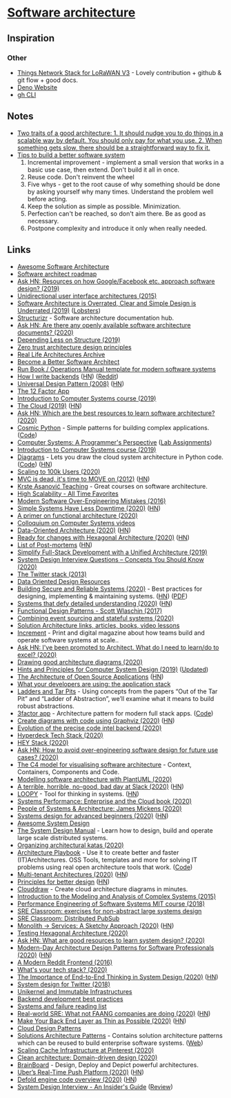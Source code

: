 # [Software architecture](https://en.wikipedia.org/wiki/Software_architecture)

## Inspiration

### Other

- [Things Network Stack for LoRaWAN V3](https://github.com/TheThingsNetwork/lorawan-stack) - Lovely contribution + github & git flow + good docs.
- [Deno Website](https://github.com/denoland/deno_website2)
- [gh CLI](https://github.com/cli/cli)

## Notes

- [Two traits of a good architecture: 1. It should nudge you to do things in a scalable way by default. You should only pay for what you use. 2. When something gets slow, there should be a straightforward way to fix it.](https://twitter.com/dan_abramov/status/1251864460526006273)
- [Tips to build a better software system](https://news.ycombinator.com/item?id=24388753)
  1. Incremental improvement - implement a small version that works in a basic use case, then extend. Don't build it all in once.
  2. Reuse code. Don't reinvent the wheel
  3. Five whys - get to the root cause of why something should be done by asking yourself why many times. Understand the problem well before acting.
  4. Keep the solution as simple as possible. Minimization.
  5. Perfection can't be reached, so don't aim there. Be as good as necessary.
  6. Postpone complexity and introduce it only when really needed.

## Links

- [Awesome Software Architecture](https://github.com/simskij/awesome-software-architecture)
- [Software architect roadmap](https://github.com/AlaaAttya/software-architect-roadmap)
- [Ask HN: Resources on how Google/Facebook etc. approach software design? (2019)](https://news.ycombinator.com/item?id=20039164)
- [Unidirectional user interface architectures (2015)](https://staltz.com/unidirectional-user-interface-architectures.html)
- [Software Architecture is Overrated, Clear and Simple Design is Underrated (2019)](https://blog.pragmaticengineer.com/software-architecture-is-overrated/) ([Lobsters](https://lobste.rs/s/n4vihh/software_architecture_is_overrated))
- [Structurizr](https://structurizr.com/) - Software architecture documentation hub.
- [Ask HN: Are there any openly available software architecture documents? (2020)](https://news.ycombinator.com/item?id=22011743)
- [Depending Less on Structure (2019)](https://lmatteis.github.io/depending-less-on-structure/)
- [Zero trust architecture design principles](https://github.com/ukncsc/zero-trust-architecture)
- [Real Life Architectures Archive](https://www.8bitmen.com/category/real-life-architectures/)
- [Become a Better Software Architect](https://github.com/justinamiller/SoftwareArchitect)
- [Run Book / Operations Manual template for modern software systems](https://github.com/SkeltonThatcher/run-book-template)
- [How I write backends](https://github.com/fpereiro/backendlore) ([HN](https://news.ycombinator.com/item?id=22106482)) ([Reddit](https://www.reddit.com/r/programming/comments/es7uej/how_i_write_backends/))
- [Universal Design Pattern (2008)](http://steve-yegge.blogspot.com/2008/10/universal-design-pattern.html) ([HN](https://news.ycombinator.com/item?id=337746))
- [The 12 Factor App](https://12factor.net)
- [Introduction to Computer Systems course (2019)](https://www.cs.cmu.edu/afs/cs/academic/class/15213-f19/www/)
- [The Cloud (2019)](https://txt.black/~jack/cloud.txt) ([HN](https://news.ycombinator.com/item?id=20639359))
- [Ask HN: Which are the best resources to learn software architecture? (2020)](https://news.ycombinator.com/item?id=22202769)
- [Cosmic Python](https://www.cosmicpython.com/) - Simple patterns for building complex applications. ([Code](https://github.com/cosmicpython/book))
- [Computer Systems: A Programmer's Perspective](https://csapp.cs.cmu.edu/) ([Lab Assignments](http://csapp.cs.cmu.edu/3e/labs.html))
- [Introduction to Computer Systems course (2019)](https://www.cs.cmu.edu/afs/cs.cmu.edu/academic/class/15213-f19/www/schedule.html)
- [Diagrams](https://diagrams.mingrammer.com/) - Lets you draw the cloud system architecture in Python code. ([Code](https://github.com/mingrammer/diagrams)) ([HN](https://news.ycombinator.com/item?id=23154846))
- [Scaling to 100k Users (2020)](https://alexpareto.com/scalability/systems/2020/02/03/scaling-100k.html)
- [MVC is dead, it's time to MOVE on (2012)](https://cirw.in/blog/time-to-move-on) ([HN](https://news.ycombinator.com/item?id=22357456))
- [Krste Asanović Teaching](https://people.eecs.berkeley.edu/~krste/teaching.html) - Great courses on software architecture.
- [High Scalability - All Time Favorites](http://highscalability.com/all-time-favorites/)
- [Modern Software Over-Engineering Mistakes (2016)](https://medium.com/@rdsubhas/10-modern-software-engineering-mistakes-bc67fbef4fc8)
- [Simple Systems Have Less Downtime (2020)](https://www.gkogan.co/blog/simple-systems/?r=0) ([HN](https://news.ycombinator.com/item?id=22471355))
- [A primer on functional architecture (2020)](https://increment.com/software-architecture/primer-on-functional-architecture/)
- [Colloquium on Computer Systems videos](https://www.youtube.com/playlist?list=PLoROMvodv4rMWw6rRoeSpkiseTHzWj6vu)
- [Data-Oriented Architecture (2020)](https://blog.eyas.sh/2020/03/data-oriented-architecture/) ([HN](https://news.ycombinator.com/item?id=22519974))
- [Ready for changes with Hexagonal Architecture (2020)](https://netflixtechblog.com/ready-for-changes-with-hexagonal-architecture-b315ec967749) ([HN](https://news.ycombinator.com/item?id=22540610))
- [List of Post-mortems](https://github.com/danluu/post-mortems) ([HN](https://news.ycombinator.com/item?id=24743965))
- [Simplify Full-Stack Development with a Unified Architecture (2019)](https://liaison.dev/blog/articles/Simplify-Full-Stack-Development-with-a-Unified-Architecture-187fr1)
- [System Design Interview Questions – Concepts You Should Know (2020)](https://www.freecodecamp.org/news/systems-design-for-interviews/)
- [The Twitter stack (2013)](https://blog.oskarsson.nu/post/40196324612/the-twitter-stack)
- [Data Oriented Design Resources](https://github.com/dbartolini/data-oriented-design)
- [Building Secure and Reliable Systems (2020)](https://landing.google.com/sre/books/) - Best practices for designing, implementing & maintaining systems. ([HN](https://news.ycombinator.com/item?id=22815453)) ([PDF](https://static.googleusercontent.com/media/landing.google.com/en//sre/static/pdf/Building_Secure_and_Reliable_Systems.pdf))
- [Systems that defy detailed understanding (2020)](https://blog.nelhage.com/post/systems-that-defy-understanding/) ([HN](https://news.ycombinator.com/item?id=22833601))
- [Functional Design Patterns - Scott Wlaschin (2017)](https://www.youtube.com/watch?v=srQt1NAHYC0)
- [Combining event sourcing and stateful systems (2020)](https://stitcher.io/blog/combining-event-sourcing-and-stateful-systems)
- [Solution Architecture links, articles, books, video lessons](https://github.com/unlight/solution-architecture)
- [Increment](https://increment.com/) - Print and digital magazine about how teams build and operate software systems at scale..
- [Ask HN: I've been promoted to Architect. What do I need to learn/do to excel? (2020)](https://news.ycombinator.com/item?id=23152092)
- [Drawing good architecture diagrams (2020)](https://www.ncsc.gov.uk/blog-post/drawing-good-architecture-diagrams)
- [Hints and Principles for Computer System Design (2019)](https://www.microsoft.com/en-us/research/publication/hints-and-principles-for-computer-system-design-3/) ([Updated](https://www.dropbox.com/sh/4cex542zznbjh7b/AADM59pqAb9YBy4eeT1uw0t8a?dl=0&preview=Hints+190+full.pdf))
- [The Architecture of Open Source Applications](https://aosabook.org/en/index.html) ([HN](https://news.ycombinator.com/item?id=24332485))
- [What your developers are using: the application stack](https://technically.dev/posts/what-your-developers-are-using.html)
- [Ladders and Tar Pits](https://yak.sh/ladders/) - Using concepts from the papers “Out of the Tar Pit” and “Ladder of Abstraction”, we’ll examine what it means to build robust abstractions.
- [3factor app](https://3factor.app/) - Architecture pattern for modern full stack apps. ([Code](https://github.com/hasura/3factor))
- [Create diagrams with code using Graphviz (2020)](https://ncona.com/2020/06/create-diagrams-with-code-using-graphviz/) ([HN](https://news.ycombinator.com/item?id=23475225))
- [Evolution of the precise code intel backend (2020)](https://about.sourcegraph.com/blog/evolution-of-the-precise-code-intel-backend)
- [Hyperdeck Tech Stack (2020)](https://blog.hyperdeck.io/posts/2020-6-15-the-hyperdeck-tech-stack.html)
- [HEY Stack (2020)](https://twitter.com/dhh/status/1275901955995385856)
- [Ask HN: How to avoid over-engineering software design for future use cases? (2020)](https://news.ycombinator.com/item?id=23612415)
- [The C4 model for visualising software architecture](https://c4model.com/) - Context, Containers, Components and Code.
- [Modelling software architecture with PlantUML (2020)](https://dev.to/simonbrown/modelling-software-architecture-with-plantuml-56fc)
- [A terrible, horrible, no-good, bad day at Slack (2020)](https://slack.engineering/a-terrible-horrible-no-good-very-bad-day-at-slack-dfe05b485f82) ([HN](https://news.ycombinator.com/item?id=23755843))
- [LOOPY](https://ncase.me/loopy/) - Tool for thinking in systems. ([HN](https://news.ycombinator.com/item?id=23765297))
- [Systems Performance: Enterprise and the Cloud book (2020)](http://www.brendangregg.com/blog/2020-07-15/systems-performance-2nd-edition.html)
- [People of Systems & Architecture: James Mickens (2020)](https://www.sigops.org/2020/people-of-systems-architecture-james-mickens/)
- [Systems design for advanced beginners (2020)](https://robertheaton.com/2020/04/06/systems-design-for-advanced-beginners/) ([HN](https://news.ycombinator.com/item?id=23904000))
- [Awesome System Design](https://github.com/madd86/awesome-system-design)
- [The System Design Manual](https://systemdesignmanual.com/) - Learn how to design, build and operate large scale distributed systems.
- [Organizing architectural katas (2020)](https://nelis.boucke.be/post/architectural-katas/)
- [Architecture Playbook](https://nocomplexity.com/documents/arplaybook/introduction.html) - Use it to create better and faster (IT)Architectures. OSS Tools, templates and more for solving IT problems using real open architecture tools that work. ([Code](https://github.com/nocomplexity/ArchitecturePlaybook))
- [Multi-tenant Architectures (2020)](https://blog.codonomics.com/2020/08/multi-tenant-architectures.html) ([HN](https://news.ycombinator.com/item?id=24324142))
- [Principles for better design](https://reflexio.debec.eu/principles-for-better-design) ([HN](https://news.ycombinator.com/item?id=24388753))
- [Clouddraw](https://clouddraw.app/) - Create cloud architecture diagrams in minutes.
- [Introduction to the Modeling and Analysis of Complex Systems (2015)](https://textbooks.opensuny.org/introduction-to-the-modeling-and-analysis-of-complex-systems/)
- [Performance Engineering of Software Systems MIT course (2018)](https://ocw.mit.edu/courses/electrical-engineering-and-computer-science/6-172-performance-engineering-of-software-systems-fall-2018/lecture-videos/index.htm)
- [SRE Classroom: exercises for non-abstract large systems design](https://cloud.google.com/blog/products/devops-sre/join-sre-classroom-nalsd-workshops)
- [SRE Classroom: Distributed PubSub](https://landing.google.com/sre/resources/practicesandprocesses/sre-classroom/)
- [Monolith -> Services: A Sketchy Approach (2020)](https://medium.com/@kentbeck_7670/monolith-services-theory-practice-617e4546a879) ([HN](https://news.ycombinator.com/item?id=24690947))
- [Testing Hexagonal Architecture (2020)](https://blog.sulami.xyz/posts/testing-hexagonal-architecture/)
- [Ask HN: What are good resources to learn system design? (2020)](https://news.ycombinator.com/item?id=24762734)
- [Modern-Day Architecture Design Patterns for Software Professionals (2020)](https://medium.com/better-programming/modern-day-architecture-design-patterns-for-software-professionals-9056ee1ed977) ([HN](https://news.ycombinator.com/item?id=24762637))
- [A Modern Reddit Frontend (2016)](http://thejacklawson.com/2016/09/reddit-frontend/index.html)
- [What's your tech stack? (2020)](https://twitter.com/IndieHackers/status/1318199727146622977)
- [The Importance of End-to-End Thinking in System Design (2020)](https://www.sigarch.org/the-importance-of-end-to-end-thinking-in-system-design/) ([HN](https://news.ycombinator.com/item?id=24849216))
- [System design for Twitter (2018)](https://medium.com/@narengowda/system-design-for-twitter-e737284afc95)
- [Unikernel and Immutable Infrastructures](https://github.com/cetic/unikernels)
- [Backend development best practices](https://github.com/futurice/backend-best-practices)
- [Systems and failure reading list](https://github.com/lorin/systems-reading)
- [Real-world SRE: What not FAANG companies are doing (2020)](https://sreteams.substack.com/p/hash) ([HN](https://news.ycombinator.com/item?id=24929710))
- [Make Your Back End Layer as Thin as Possible (2020)](https://kartick.substack.com/p/make-your-backend-layer-as-thin-as) ([HN](https://news.ycombinator.com/item?id=25101820))
- [Cloud Design Patterns](https://docs.microsoft.com/en-us/azure/architecture/patterns/)
- [Solutions Architecture Patterns](https://github.com/chanakaudaya/solutions-architecture-patterns) - Contains solution architecture patterns which can be reused to build enterprise software systems. ([Web](https://chanakaudaya.github.io/solutions-architecture-patterns/))
- [Scaling Cache Infrastructure at Pinterest (2020)](https://medium.com/pinterest-engineering/scaling-cache-infrastructure-at-pinterest-422d6d294ece)
- [Clean architecture: Domain-driven design (2020)](https://ddimitrov.dev/2020/12/13/domain-driven-design-and-clean-architecture/)
- [BrainBoard](https://www.brainboard.co/) - Design, Deploy and Depict powerful architectures.
- [Uber’s Real-Time Push Platform (2020)](https://eng.uber.com/real-time-push-platform/) ([HN](https://news.ycombinator.com/item?id=25592127))
- [Defold engine code overview (2020)](https://defold.com/2020/12/27/engine-overview-pt1/) ([HN](https://news.ycombinator.com/item?id=25569224))
- [System Design Interview - An Insider's Guide](https://courses.systeminterview.com/courses/system-design-interview-an-insider-s-guide?ref=c89a35) ([Review](https://blog.pragmaticengineer.com/system-design-interview-an-insiders-guide-review/))
